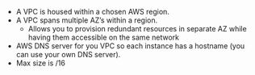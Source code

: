 - A VPC is housed within a chosen AWS region.
- A VPC spans multiple AZ’s within a region.
  - Allows you to provision redundant resources in separate AZ while having them accessible on the same network
- AWS DNS server for you VPC so each instance has a hostname (you can use your own DNS server).
- Max size is /16